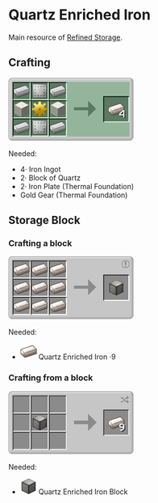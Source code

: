 Quartz Enriched Iron
====================

Main resource of [Refined Storage](../../mods/refinedstorage.md).

Crafting
--------

![](../../img/recipes/refinedstorage/quartz_enriched_iron.png)  

Needed:  
- 4· Iron Ingot  
- 2· Block of Quartz  
- 2· Iron Plate (Thermal Foundation)  
- Gold Gear (Thermal Foundation)

Storage Block
-------------

### Crafting a block

![](../../img/recipes/refinedstorage/quartz_enriched_iron_block.png)  

Needed:  
- ![](../../img/items/refinedstorage/quartz_enriched_iron.png) Quartz Enriched Iron ·9

### Crafting from a block

![](../../img/recipes/refinedstorage/quartz_enriched_iron2.png)  

Needed:  
- ![](../../img/items/refinedstorage/quartz_enriched_iron_block.png) Quartz Enriched Iron Block
